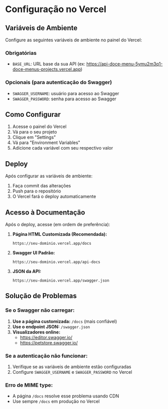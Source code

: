 # Configuração no Vercel

## Variáveis de Ambiente

Configure as seguintes variáveis de ambiente no painel do Vercel:

### Obrigatórias
- `BASE_URL`: URL base da sua API (ex: https://api-doce-menu-5ymu2m3q1-doce-menus-projects.vercel.app)

### Opcionais (para autenticação do Swagger)
- `SWAGGER_USERNAME`: usuário para acesso ao Swagger
- `SWAGGER_PASSWORD`: senha para acesso ao Swagger

## Como Configurar

1. Acesse o painel do Vercel
2. Vá para o seu projeto
3. Clique em "Settings"
4. Vá para "Environment Variables"
5. Adicione cada variável com seu respectivo valor

## Deploy

Após configurar as variáveis de ambiente:

1. Faça commit das alterações
2. Push para o repositório
3. O Vercel fará o deploy automaticamente

## Acesso à Documentação

Após o deploy, acesse (em ordem de preferência):

1. **Página HTML Customizada (Recomendada):**
   ```
   https://seu-dominio.vercel.app/docs
   ```

2. **Swagger UI Padrão:**
   ```
   https://seu-dominio.vercel.app/api-docs
   ```

3. **JSON da API:**
   ```
   https://seu-dominio.vercel.app/swagger.json
   ```

## Solução de Problemas

### Se o Swagger não carregar:
1. **Use a página customizada:** `/docs` (mais confiável)
2. **Use o endpoint JSON:** `/swagger.json`
3. **Visualizadores online:**
   - https://editor.swagger.io/
   - https://petstore.swagger.io/

### Se a autenticação não funcionar:
1. Verifique se as variáveis de ambiente estão configuradas
2. Configure `SWAGGER_USERNAME` e `SWAGGER_PASSWORD` no Vercel

### Erro de MIME type:
- A página `/docs` resolve esse problema usando CDN
- Use sempre `/docs` em produção no Vercel 